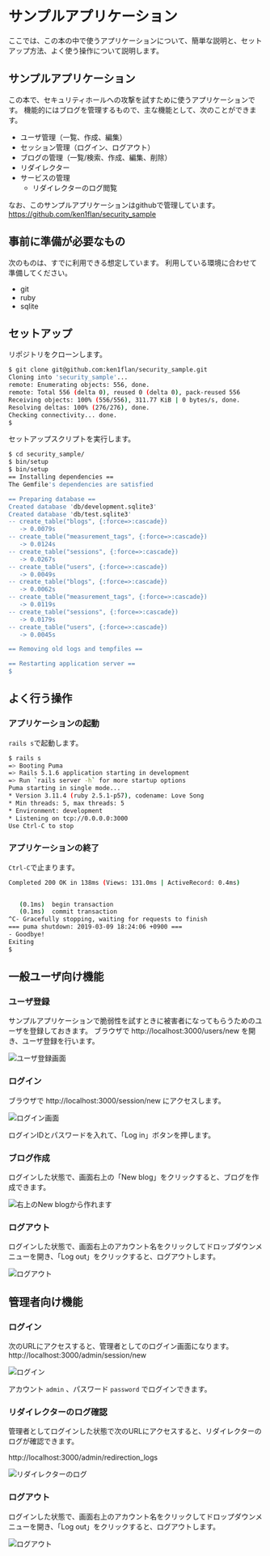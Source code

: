 # サンプルアプリケーション

ここでは、この本の中で使うアプリケーションについて、簡単な説明と、セットアップ方法、よく使う操作について説明します。

## サンプルアプリケーション

この本で、セキュリティホールへの攻撃を試すために使うアプリケーションです。
機能的にはブログを管理するもので、主な機能として、次のことができます。

* ユーザ管理（一覧、作成、編集）
* セッション管理（ログイン、ログアウト）
* ブログの管理（一覧/検索、作成、編集、削除）
* リダイレクター
* サービスの管理
  * リダイレクターのログ閲覧

なお、このサンプルアプリケーションはgithubで管理しています。
https://github.com/ken1flan/security_sample

## 事前に準備が必要なもの

次のものは、すでに利用できる想定しています。
利用している環境に合わせて準備してください。

* git
* ruby
* sqlite

## セットアップ

リポジトリをクローンします。

```bash
$ git clone git@github.com:ken1flan/security_sample.git
Cloning into 'security_sample'...
remote: Enumerating objects: 556, done.
remote: Total 556 (delta 0), reused 0 (delta 0), pack-reused 556
Receiving objects: 100% (556/556), 311.77 KiB | 0 bytes/s, done.
Resolving deltas: 100% (276/276), done.
Checking connectivity... done.
$
```

セットアップスクリプトを実行します。

```bash
$ cd security_sample/
$ bin/setup
$ bin/setup
== Installing dependencies ==
The Gemfile's dependencies are satisfied

== Preparing database ==
Created database 'db/development.sqlite3'
Created database 'db/test.sqlite3'
-- create_table("blogs", {:force=>:cascade})
   -> 0.0079s
-- create_table("measurement_tags", {:force=>:cascade})
   -> 0.0124s
-- create_table("sessions", {:force=>:cascade})
   -> 0.0267s
-- create_table("users", {:force=>:cascade})
   -> 0.0049s
-- create_table("blogs", {:force=>:cascade})
   -> 0.0062s
-- create_table("measurement_tags", {:force=>:cascade})
   -> 0.0119s
-- create_table("sessions", {:force=>:cascade})
   -> 0.0179s
-- create_table("users", {:force=>:cascade})
   -> 0.0045s

== Removing old logs and tempfiles ==

== Restarting application server ==
$
```

## よく行う操作

### アプリケーションの起動

`rails s`で起動します。

```bash
$ rails s
=> Booting Puma
=> Rails 5.1.6 application starting in development
=> Run `rails server -h` for more startup options
Puma starting in single mode...
* Version 3.11.4 (ruby 2.5.1-p57), codename: Love Song
* Min threads: 5, max threads: 5
* Environment: development
* Listening on tcp://0.0.0.0:3000
Use Ctrl-C to stop
```

### アプリケーションの終了

`Ctrl-C`で止まります。

```bash
Completed 200 OK in 138ms (Views: 131.0ms | ActiveRecord: 0.4ms)


   (0.1ms)  begin transaction
   (0.1ms)  commit transaction
^C- Gracefully stopping, waiting for requests to finish
=== puma shutdown: 2019-03-09 18:24:06 +0900 ===
- Goodbye!
Exiting
$
```

## 一般ユーザ向け機能

### ユーザ登録

サンプルアプリケーションで脆弱性を試すときに被害者になってもらうためのユーザを登録しておきます。
ブラウザで http://localhost:3000/users/new を開き、ユーザ登録を行います。

![ユーザ登録画面](../images/1_02_setup/sign_up_user.png)

### ログイン
ブラウザで http://localhost:3000/session/new にアクセスします。

![ログイン画面](../images/1_02_setup/login.png)

ログインIDとパスワードを入れて、「Log in」ボタンを押します。

### ブログ作成

ログインした状態で、画面右上の「New blog」をクリックすると、ブログを作成できます。

![右上のNew blogから作れます](../images/1_02_setup/new_blog.png)

### ログアウト

ログインした状態で、画面右上のアカウント名をクリックしてドロップダウンメニューを開き、「Log out」をクリックすると、ログアウトします。

![ログアウト](../images/1_02_setup/logout.png)

## 管理者向け機能

### ログイン

次のURLにアクセスすると、管理者としてのログイン画面になります。
http://localhost:3000/admin/session/new

![ログイン](../images/1_02_setup/admin_login.png)

アカウント `admin` 、パスワード `password` でログインできます。

### リダイレクターのログ確認

管理者としてログインした状態で次のURLにアクセスすると、リダイレクターのログが確認できます。

http://localhost:3000/admin/redirection_logs

![リダイレクターのログ](../images/1_02_setup/redirection_log.png)

### ログアウト

ログインした状態で、画面右上のアカウント名をクリックしてドロップダウンメニューを開き、「Log out」をクリックすると、ログアウトします。

![ログアウト](../images/1_02_setup/admin_logout.png)

